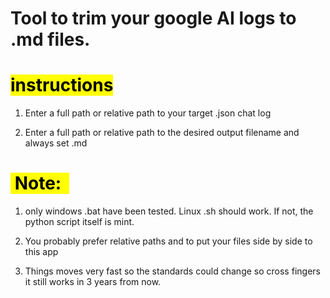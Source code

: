 # Tool to trim your google AI logs to .md files.

# <mark>instructions</mark>

1. Enter a full path or relative path to your target .json chat log

2. Enter a full path or relative path to the desired output filename and always set .md
   

# <mark> Note:  </mark>

1. only windows .bat have been tested. Linux .sh should work. If not, the python script itself is mint.

2. You probably prefer relative paths and to put your files side by side to this app

3. Things moves very fast so the standards could change so cross fingers it still works in 3 years from now.

